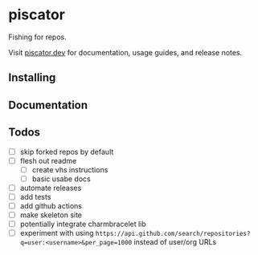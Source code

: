 # piscator

Fishing for repos.

Visit [piscator.dev](https://piscator.dev) for documentation, usage guides, and
release notes.

## Installing

## Documentation

## Todos

-   [ ] skip forked repos by default
-   [ ] flesh out readme
    -   [ ] create vhs instructions
    -   [ ] basic usabe docs
-   [ ] automate releases
-   [ ] add tests
-   [ ] add github actions
-   [ ] make skeleton site
-   [ ] potentially integrate charmbracelet lib
-   [ ] experiment with using `https://api.github.com/search/repositories?q=user:<username>&per_page=1000` instead of user/org URLs

